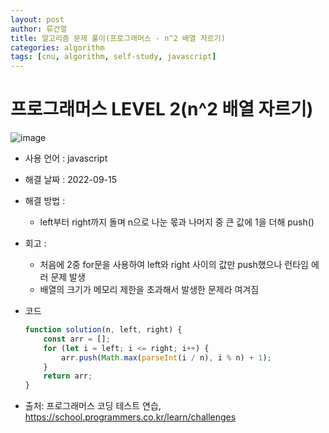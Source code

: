 ```yaml
---
layout: post
author: 류건열
title: 알고리즘 문제 풀이(프로그래머스 - n^2 배열 자르기)
categories: algorithm
tags: [cnu, algorithm, self-study, javascript]
---
```


# 프로그래머스 LEVEL 2(n^2 배열 자르기)

  ![image](https://user-images.githubusercontent.com/34560965/190069375-13f0c36d-8f7b-4e7d-8b95-4e83b341a9b6.png)

  - 사용 언어 : javascript

  - 해결 날짜 : 2022-09-15

  - 해결 방법 :
    - left부터 right까지 돌며 n으로 나눈 몫과 나머지 중 큰 값에 1을 더해 push()

  - 회고 : 
    - 처음에 2중 for문을 사용하여 left와 right 사이의 값만 push했으나 런타임 에러 문제 발생
    - 배열의 크기가 메모리 제한을 초과해서 발생한 문제라 여겨짐

  - 코드

    ```javascript
    function solution(n, left, right) {
        const arr = [];
        for (let i = left; i <= right; i++) {
            arr.push(Math.max(parseInt(i / n), i % n) + 1);
        }
        return arr;
    }
    ```
    
  - 출처: 프로그래머스 코딩 테스트 연습, https://school.programmers.co.kr/learn/challenges
